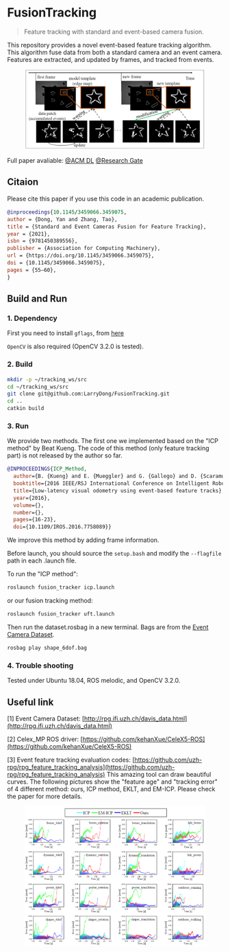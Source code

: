 # FusionTracking
> Feature tracking with standard and event-based camera fusion.

This repository provides a novel event-based feature tracking algorithm. This algorithm fuse data from both a standard camera and an event camera. Features are extracted, and updated by frames, and tracked from events. 
<center>
<figure>
<img src="https://raw.githubusercontent.com/LarryDong/FusionTracking/main/Pictures/method.png" />
</figure>
</center>

Full paper avaliable: 
[@ACM DL](https://dl.acm.org/doi/10.1145/3459066.3459075)
[@Research Gate](https://www.researchgate.net/publication/353470971_Standard_and_Event_Cameras_Fusion_for_Feature_Tracking)


## Citaion
Please cite this paper if you use this code in an academic publication.

```bibtex
@inproceedings{10.1145/3459066.3459075,
author = {Dong, Yan and Zhang, Tao},
title = {Standard and Event Cameras Fusion for Feature Tracking},
year = {2021},
isbn = {9781450389556},
publisher = {Association for Computing Machinery},
url = {https://doi.org/10.1145/3459066.3459075},
doi = {10.1145/3459066.3459075},
pages = {55–60},
}
```


## Build and Run

### 1. Dependency

First you need to install `gflags`, from [here](https://github.com/gflags/gflags)

`OpenCV` is also required (OpenCV 3.2.0 is tested).

### 2. Build

```bash
mkdir -p ~/tracking_ws/src
cd ~/tracking_ws/src
git clone git@github.com:LarryDong/FusionTracking.git
cd ..
catkin build
```

### 3. Run

We provide two methods. The first one we implemented based on the "ICP method" by Beat Kueng. The code of this method (only feature tracking part) is not released by the author so far.

```bibtex
@INPROCEEDINGS{ICP_Method,
  author={B. {Kueng} and E. {Mueggler} and G. {Gallego} and D. {Scaramuzza}},
  booktitle={2016 IEEE/RSJ International Conference on Intelligent Robots and Systems (IROS)}, 
  title={Low-latency visual odometry using event-based feature tracks}, 
  year={2016},
  volume={},
  number={},
  pages={16-23},
  doi={10.1109/IROS.2016.7758089}}
```

We improve this method by adding frame information.

Before launch, you should source the `setup.bash` and modify the `--flagfile` path in each .launch file.

To run the "ICP method":
```bash
roslaunch fusion_tracker icp.launch
```
or our fusion tracking method:
```bash
roslaunch fusion_tracker uft.launch
```

Then run the dataset.rosbag in a new terminal. Bags are from the [Event Camera Dataset](http://rpg.ifi.uzh.ch/davis_data.html).
```bash
rosbag play shape_6dof.bag
```


### 4. Trouble shooting
Tested under Ubuntu 18.04, ROS melodic, and OpenCV 3.2.0.


## Useful link
[1] Event Camera Dataset: [http://rpg.ifi.uzh.ch/davis_data.html](http://rpg.ifi.uzh.ch/davis_data.html)

[2] Celex_MP ROS driver: [https://github.com/kehanXue/CeleX5-ROS](https://github.com/kehanXue/CeleX5-ROS)

[3] Event feature tracking evaluation codes: [https://github.com/uzh-rpg/rpg_feature_tracking_analysis](https://github.com/uzh-rpg/rpg_feature_tracking_analysis)
This amazing tool can draw beautiful curves. The following pictures show the "feature age" and "tracking error" of 4 different method: ours, ICP method, EKLT, and EM-ICP. Please check the paper for more details.

<center>
<figure>
<img src="https://raw.githubusercontent.com/LarryDong/FusionTracking/main/Pictures/result.png" />
</figure>
</center>
